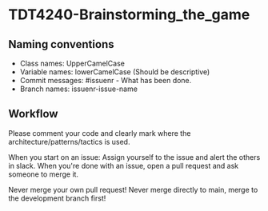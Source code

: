 # TDT4240-Brainstorming_the_game

## Naming conventions
- Class names: UpperCamelCase
- Variable names: lowerCamelCase (Should be descriptive)
- Commit messages: #issuenr - What has been done.
- Branch names: issuenr-issue-name

## Workflow
Please comment your code and clearly mark where the architecture/patterns/tactics is used.

When you start on an issue: Assign yourself to the issue and alert the others in slack.
When you're done with an issue, open a pull request and ask someone to merge it.

Never merge your own pull request! 
Never merge directly to main, merge to the development branch first!
